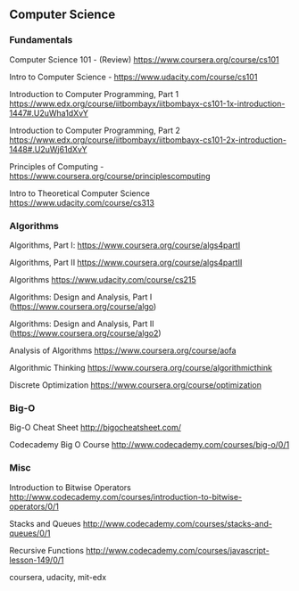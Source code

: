 ## Computer Science

### Fundamentals

Computer Science 101 - (Review) https://www.coursera.org/course/cs101

Intro to Computer Science - https://www.udacity.com/course/cs101

Introduction to Computer Programming, Part 1 https://www.edx.org/course/iitbombayx/iitbombayx-cs101-1x-introduction-1447#.U2uWha1dXvY

Introduction to Computer Programming, Part 2 https://www.edx.org/course/iitbombayx/iitbombayx-cs101-2x-introduction-1448#.U2uWj61dXvY

Principles of Computing - https://www.coursera.org/course/principlescomputing

Intro to Theoretical Computer Science https://www.udacity.com/course/cs313

### Algorithms

Algorithms, Part I: https://www.coursera.org/course/algs4partI

Algorithms, Part II https://www.coursera.org/course/algs4partII

Algorithms https://www.udacity.com/course/cs215

Algorithms: Design and Analysis, Part I (https://www.coursera.org/course/algo)

Algorithms: Design and Analysis, Part II (https://www.coursera.org/course/algo2)

Analysis of Algorithms https://www.coursera.org/course/aofa

Algorithmic Thinking https://www.coursera.org/course/algorithmicthink

Discrete Optimization https://www.coursera.org/course/optimization

### Big-O

Big-O Cheat Sheet http://bigocheatsheet.com/

Codecademy Big O Course http://www.codecademy.com/courses/big-o/0/1

### Misc

Introduction to Bitwise Operators http://www.codecademy.com/courses/introduction-to-bitwise-operators/0/1

Stacks and Queues http://www.codecademy.com/courses/stacks-and-queues/0/1

Recursive Functions http://www.codecademy.com/courses/javascript-lesson-149/0/1


coursera, udacity, mit-edx
